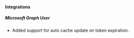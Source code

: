 
#### Integrations
##### Microsoft Graph User
- Added support for auto cache update on token expiration.
